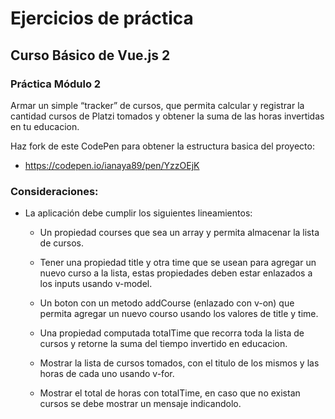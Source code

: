 # Ejercicios de práctica

## Curso Básico de Vue.js 2

### Práctica Módulo 2

Armar un simple “tracker” de cursos, que permita calcular y registrar la cantidad cursos de Platzi tomados y obtener la suma de las horas invertidas en tu educacion.

Haz fork de este CodePen para obtener la estructura basica del proyecto:

- https://codepen.io/ianaya89/pen/YzzOEjK

### Consideraciones:

- La aplicación debe cumplir los siguientes lineamientos:

  - Un propiedad courses que sea un array y permita almacenar la lista de cursos.

  - Tener una propiedad title y otra time que se usean para agregar un nuevo curso a la lista, estas propiedades deben estar enlazados a los inputs usando v-model.

  - Un boton con un metodo addCourse (enlazado con v-on) que permita agregar un nuevo courso usando los valores de title y time.

  - Una propiedad computada totalTime que recorra toda la lista de cursos y retorne la suma del tiempo invertido en educacion.

  - Mostrar la lista de cursos tomados, con el titulo de los mismos y las horas de cada uno usando v-for.

  - Mostrar el total de horas con totalTime, en caso que no existan cursos se debe mostrar un mensaje indicandolo.
